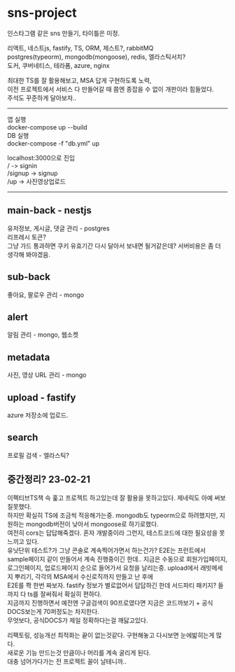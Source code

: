 # sns-project

인스타그램 같은 sns 만들기, 타이틀은 미정.

리액트, 네스트js, fastify, TS, ORM, 제스트?, rabbitMQ  
postgres(typeorm), mongodb(mongoose), redis, 엘라스틱서치?  
도커, 쿠버네티스, 테라폼, azure, nginx

최대한 TS를 잘 활용해보고, MSA 답게 구현하도록 노력,  
이전 프로젝트에서 서비스 다 만들어갈 때 쯤엔 종잡을 수 없이 개판이라 힘들었다.  
주석도 꾸준하게 달아보자..

---

앱 실행  
docker-compose up --build  
DB 실행  
docker-compose -f "db.yml" up

localhost:3000으로 진입  
/ -> signin  
/signup -> signup  
/up -> 사진영상업로드

---

## main-back - nestjs

유저정보, 게시글, 댓글 관리 - postgres  
리프레시 토큰?  
그냥 가드 통과하면 쿠키 유효기간 다시 달아서 보내면 될거같은데? 서버비용은 좀 더 생각해 봐야겠음.

## sub-back

좋아요, 팔로우 관리 - mongo

## alert

알림 관리 - mongo, 웹소켓

## metadata

사진, 영상 URL 관리 - mongo

## upload - fastify

azure 저장소에 업로드.

## search

프로필 검색 - 엘라스틱?

## 중간정리? 23-02-21

이펙티브TS책 슥 훑고 프로젝트 하고있는데 잘 활용을 못하고있다. 제네릭도 아예 써보질못했다.  
하지만 확실히 TS에 조금씩 적응해가는중.
mongodb도 typeorm으로 하려했지만, 지원하는 mongodb버전이 낮아서 mongoose로 하기로했다.  
여전히 cors는 답답해죽겠다.
혼자 개발중이라 그런지, 테스트코드에 대한 필요성을 못느끼고 있다.  
유닛단위 테스트?가 그냥 콘솔로 계속찍어가면서 하는건가?
E2E는 프런트에서 sample페이지 같이 만들어서 계속 진행중이긴 한데..
지금은 수동으로 회원가입페이지, 로그인페이지, 업로드페이지 순으로 들어가서 요청을 날리는중.
upload에서 래빗메세지 뿌리기, 각각의 MSA에서 수신로직까지 만들고 난 후에  
E2E를 쫙 한번 짜보자.
fastify 정보가 별로없어서 답답하긴 한데 서드파티 패키지? 들까지 다 ts를 잘써줘서 확실히 편하다.  
지금까지 진행하면서 예전엔 구글검색이 90프로였다면 지금은 코드까보기 + 공식DOCS보는게 70퍼정도는 차지한다.  
무엇보다, 공식DOCS가 제일 정확하다는걸 깨닳고있다.

리팩토링, 성능개선 최적화는 끝이 없는것같다. 구현해놓고 다시보면 눈에밟히는게 많다.  
새로운 기능 만드는것 만큼이나 머리를 계속 굴리게 된다.  
대충 넘어가다가는 전 프로젝트 꼴이 날테니까..

